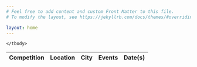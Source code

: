 ```yaml
---
# Feel free to add content and custom Front Matter to this file.
# To modify the layout, see https://jekyllrb.com/docs/themes/#overriding-theme-defaults

layout: home
---
```


<table>
	<thead>
		<tr>
			<th>Competition</th>
			<th>Location</th>
			<th>City</th>
			<th>Events</th>
			<th>Date(s)</th>
		</tr>
	</thead>
	<tbody id="competitions">
		
	</tbody>
</table>